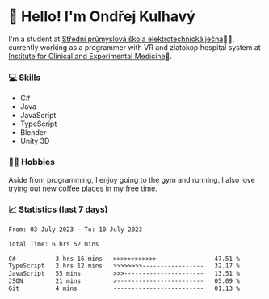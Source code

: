 # 👋 Hello! I'm Ondřej Kulhavý

I'm a student at [Střední průmyslová škola elektrotechnická ječná](https://www.spsejecna.cz/)👨‍🎓, currently working as a programmer with VR and zlatokop hospital system at [Institute for Clinical and Experimental Medicine](https://www.ikem.cz/en/)🏥.

### 💻 Skills
- C#
- Java
- JavaScript
- TypeScript
- Blender
- Unity 3D

### 🏋️‍♂️ Hobbies

Aside from programming, I enjoy going to the gym and running. I also love trying out new coffee places in my free time.

### 📈 Statistics (last 7 days)
<!--START_SECTION:waka-->

```txt
From: 03 July 2023 - To: 10 July 2023

Total Time: 6 hrs 52 mins

C#           3 hrs 16 mins   >>>>>>>>>>>>-------------   47.51 %
TypeScript   2 hrs 12 mins   >>>>>>>>-----------------   32.17 %
JavaScript   55 mins         >>>----------------------   13.51 %
JSON         21 mins         >------------------------   05.09 %
Git          4 mins          -------------------------   01.13 %
```

<!--END_SECTION:waka-->



